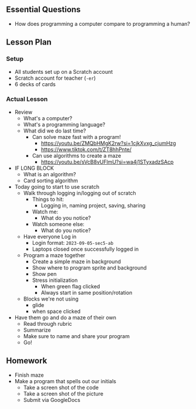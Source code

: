 ## Essential Questions

- How does programming a computer compare to programming a human?

## Lesson Plan

### Setup

- All students set up on a Scratch account
- Scratch account for teacher (`-er`)
- 6 decks of cards

### Actual Lesson

- Review
    - What's a computer?
    - What's a programming language?
    - What did we do last time?
        - Can solve maze fast with a program!
            - https://youtu.be/ZMQbHMgK2rw?si=1cjkXvxg_cjumHzg
            - https://www.tiktok.com/t/ZT8hhPnte/
        - Can use algorithms to create a maze
            - https://youtu.be/sVcB8vUFlmU?si=wa4j1STyxadzSAcp
- IF LONG BLOCK
    - What is an algorithm?
    - Card sorting algorithm
- Today going to start to use scratch
    - Walk through logging in/logging out of scratch
        - Things to hit:
            - Logging in, naming project, saving, sharing
        - Watch me:
            - What do you notice?
        - Watch someone else:
            - What do you notice?
    - Have everyone Log in
        - Login format: `2023-09-05-sec5-ab`
        - Laptops closed once successfully logged in
    - Program a maze together
        - Create a simple maze in background
        - Show where to program sprite and background
        - Show pen
        - Stress initialization
            - When green flag clicked
            - Always start in same position/rotation
    - Blocks we're not using
        - glide
        - when space clicked
- Have them go and do a maze of their own
    - Read through rubric
    - Summarize
    - Make sure to name and share your program
    - Go!

## Homework

- Finish maze
- Make a program that spells out our initials
    - Take a screen shot of the code
    - Take a screen shot of the picture
    - Submit via GoogleDocs
